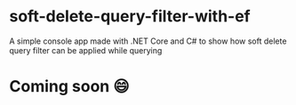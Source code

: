 # soft-delete-query-filter-with-ef
A simple console app made with .NET Core and C# to show how soft delete query filter can be applied while querying
# Coming soon 😄
